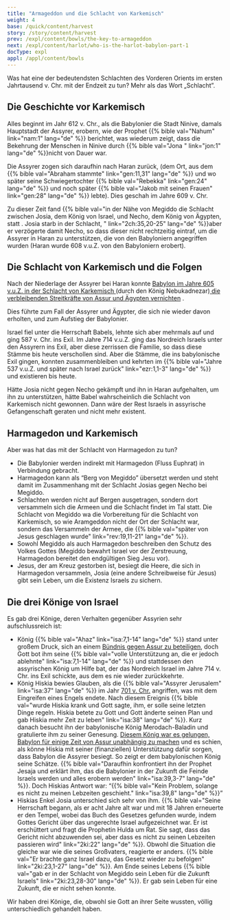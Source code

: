```yaml
---
title: "Armageddon und die Schlacht von Karkemisch"
weight: 4
base: /quick/content/harvest
story: /story/content/harvest
prev: /expl/content/bowls/the-key-to-armageddon
next: /expl/content/harlot/who-is-the-harlot-babylon-part-1
docType: expl
appl: /appl/content/bowls
---
```


Was hat eine der bedeutendsten Schlachten des Vorderen Orients im ersten Jahrtausend v. Chr. mit der Endzeit zu tun? Mehr als das Wort „Schlacht”.

## Die Geschichte vor Karkemisch

<a name="dd2e"></a>
Alles beginnt im Jahr 612 v. Chr., als die Babylonier die Stadt Ninive, damals Hauptstadt der Assyrer, erobern, wie der Prophet {{% bible val="Nahum" link="nam:1" lang="de" %}} berichtet, was wiederum zeigt, dass die Bekehrung der Menschen in Ninive durch {{% bible val="Jona " link="jon:1" lang="de" %}}nicht von Dauer war.

Die Assyrer zogen sich daraufhin nach Haran zurück, (dem Ort, aus dem {{% bible val="Abraham stammte" link="gen:11,31" lang="de" %}} und wo später seine Schwiegertochter {{% bible val="Rebekka" link="gen:24" lang="de" %}} und noch später {{% bible val="Jakob mit seinen Frauen" link="gen:28" lang="de" %}} lebte). Dies geschah im Jahre 609 v. Chr.

Zu dieser Zeit fand {{% bible val="in der Nähe von Megiddo die Schlacht zwischen Josia, dem König von Israel, und Necho, dem König von Ägypten, statt . Josia starb in der Schlacht, " link="2ch:35,20-25" lang="de" %}}aber er verzögerte damit Necho, so dass dieser nicht rechtzeitig eintraf, um die Assyrer in Haran zu unterstützen, die von den Babyloniern angegriffen wurden (Haran wurde 608 v.u.Z. von den Babyloniern erobert).

## Die Schlacht von Karkemisch und die Folgen

<a name="72a6"></a>
Nach der Niederlage der Assyrer bei Haran konnte [Babylon im Jahre 605 v.u.Z. in der Schlacht von Karkemisch ](https://de.wikipedia.org/wiki/Schlacht_bei_Karkemi%C5%A1)(durch den König Nebukadnezar)[ die verbleibenden Streitkräfte von Assur und Ägypten vernichten](https://de.wikipedia.org/wiki/Schlacht_bei_Karkemi%C5%A1) .

Dies führte zum Fall der Assyrer und Ägypter, die sich nie wieder davon erholten, und zum Aufstieg der Babylonier.

Israel fiel unter die Herrschaft Babels, lehnte sich aber mehrmals auf und ging 587 v. Chr. ins Exil. Im Jahre 714 v.u.Z. ging das Nordreich Israels unter den Assyrern ins Exil, aber diese zerrissen die Familie, so dass diese Stämme bis heute verschollen sind. Aber die Stämme, die ins babylonische Exil gingen, konnten zusammenbleiben und kehrten im {{% bible val="Jahre 537 v.u.Z. und später nach Israel zurück" link="ezr:1,1-3" lang="de" %}} und existieren bis heute.

Hätte Josia nicht gegen Necho gekämpft und ihn in Haran aufgehalten, um ihn zu unterstützen, hätte Babel wahrscheinlich die Schlacht von Karkemisch nicht gewonnen. Dann wäre der Rest Israels in assyrische Gefangenschaft geraten und nicht mehr existent.

## Harmagedon und Karkemisch

<a name="b3c1"></a>
Aber was hat das mit der Schlacht von Harmagedon zu tun?

- Die Babylonier werden indirekt mit Harmagedon (Fluss Euphrat) in Verbindung gebracht.
- Harmagedon kann als “Berg von Megiddo” übersetzt werden und steht damit im Zusammenhang mit der Schlacht Josias gegen Necho bei Megiddo.
- Schlachten werden nicht auf Bergen ausgetragen, sondern dort versammeln sich die Armeen und die Schlacht findet im Tal statt. Die Schlacht von Megiddo wa die Vorbereitung für die Schlacht von Karkemisch, so wie Aramgeddon nicht der Ort der Schlacht war, sondern das Versammeln der Armee, die {{% bible val="später von Jesus geschlagen wurde" link="rev:19,11-21" lang="de" %}}.
- Sowohl Megiddo als auch Harmagedon beschreiben den Schutz des Volkes Gottes (Megiddo bewahrt Israel vor der Zerstreuung, Harmagedon bereitet den endgültigen Sieg Jesu vor).
- Jesus, der am Kreuz gestorben ist, besiegt die Heere, die sich in Harmagedon versammeln, Josia (eine andere Schreibweise für Jesus) gibt sein Leben, um die Existenz Israels zu sichern.

## Die drei Könige von Israel

<a name="da44"></a>
Es gab drei Könige, deren Verhalten gegenüber Assyrien sehr aufschlussreich ist:

- König {{% bible val="Ahaz" link="isa:7,1-14" lang="de" %}} stand unter großem Druck, sich an einem [Bündnis gegen Assur zu beteiligen](https://de.wikipedia.org/wiki/Nordreich_Israel#Antiassyrische_Koalition_und_Fall_Samarias), doch Gott bot ihm seine {{% bible val="volle Unterstützung an, die er jedoch ablehnte" link="isa:7,1-14" lang="de" %}} und stattdessen den assyrischen König um Hilfe bat, der das Nordreich Israel im Jahre 714 v. Chr. ins Exil schickte, aus dem es nie wieder zurückkehrte.
- König Hiskia bewies Glauben, als die {{% bible val="Assyrer Jerusalem" link="isa:37" lang="de" %}} im Jahr [701 v. Chr.](https://www.bibelwissenschaft.de/wibilex/das-bibellexikon/lexikon/sachwort/anzeigen/details/hiskia/ch/e7aeb708ae10fcff10e9e6b4691abd46/#h6) angriffen, was mit dem Eingreifen eines Engels endete. Nach diesem Ereignis {{% bible val="wurde Hiskia krank und Gott sagte, ihm, er solle seine letzten Dinge regeln. Hiskia betete zu Gott und Gott änderte seinen Plan und gab Hiskia mehr Zeit zu leben" link="isa:38" lang="de" %}}. Kurz danach besucht ihn der babylonische König Merodach-Baladin und gratulierte ihm zu seiner Genesung. [Diesem König war es gelungen, Babylon für einige Zeit von Assur unabhängig zu machen](https://de.wikipedia.org/wiki/Marduk-apla-iddina_II.) und es schien, als könne Hiskia mit seiner (finanziellen) Unterstützung dafür sorgen, dass Babylon die Assyrer besiegt. So zeigt er dem babylonischen König seine Schätze. {{% bible val="Daraufhin konfrontiert ihn der Prophet Jesaja und erklärt ihm, das die Babylonier in der Zukunft die Feinde Israels werden und alles erobern werden" link="isa:39,3-7" lang="de" %}}. Doch Hiskias Antwort war: “{{% bible val="Kein Problem, solange es nicht zu meinen Lebzeiten geschieht." link="isa:39,8" lang="de" %}}”
- Hiskias Enkel Josia unterschied sich sehr von ihm. {{% bible val="Seine Herrschaft begann, als er acht Jahre alt war und mit 18 Jahren erneuerte er den Tempel, wobei das Buch des Gesetzes gefunden wurde, indem Gottes Gericht über das ungerechte Israel aufgezeichnet war. Er ist erschüttert und fragt die Prophetin Hulda um Rat. Sie sagt, dass das Gericht nicht abzuwenden sei, aber dass es nicht zu seinen Lebzeiten passieren wird" link="2ki:22" lang="de" %}}. Obwohl die Situation die gleiche war wie die seines Großvaters, reagierte er anders. {{% bible val="Er brachte ganz Israel dazu, das Gesetz wieder zu befolgen" link="2ki:23,1-27" lang="de" %}}. Am Ende seines Lebens {{% bible val="gab er in der Schlacht von Megiddo sein Leben für die Zukunft Israels" link="2ki:23,28-30" lang="de" %}}. Er gab sein Leben für eine Zukunft, die er nicht sehen konnte.

Wir haben drei Könige, die, obwohl sie Gott an ihrer Seite wussten, völlig unterschiedlich gehandelt haben.

